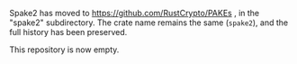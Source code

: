 Spake2 has moved to https://github.com/RustCrypto/PAKEs , in the "spake2"
subdirectory. The crate name remains the same (`spake2`), and the full
history has been preserved.

This repository is now empty.

